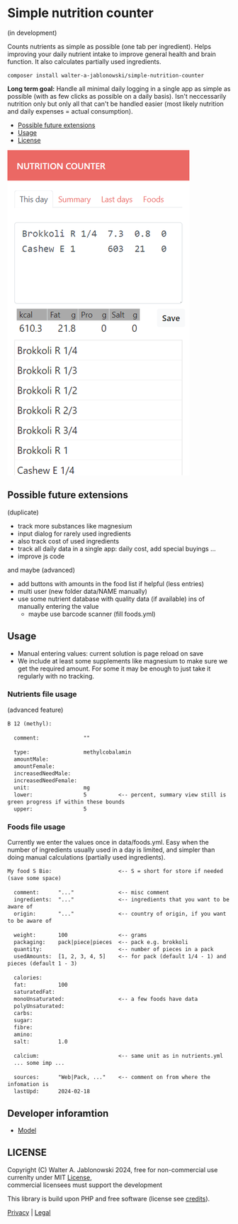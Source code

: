 # Simple nutrition counter

(in development)

Counts nutrients as simple as possible (one tab per ingredient). Helps improving your daily nutrient intake to improve general health and brain function. It also calculates partially used ingredients.

```
composer install walter-a-jablonowski/simple-nutrition-counter
```

**Long term goal:** Handle all minimal daily logging in a single app as simple as possible (with as few clicks as possible on a daily basis). Isn't neccessarily nutrition only but only all that can't be handled easier (most likely nutrition and daily expenses = actual consumption).

- [Possible future extensions](#possible-future-extensions)
- [Usage](#usage)
- [License](#license)

![Alt text](misc/img.png)


Possible future extensions
----------------------------------------------------------

(duplicate)

- track more substances like magnesium
- input dialog for rarely used ingredients
- also track cost of used ingredients
- track all daily data in a single app: daily cost, add special buyings ...
- improve js code

and maybe (advanced)

- add buttons with amounts in the food list if helpful (less entries)
- multi user (new folder data/NAME manually)
- use some nutrient database with quality data (if available) ins of manually entering the value
  - maybe use barcode scanner (fill foods.yml)


Usage
----------------------------------------------------------

- Manual entering values: current solution is page reload on save
- We include at least some supplements like magnesium to make sure we get the required amount. For some it may be enough to just take it regularly with no tracking.

### Nutrients file usage

(advanced feature)

```
B 12 (methyl):

  comment:              ""

  type:                 methylcobalamin
  amountMale:           
  amountFemale: 
  increasedNeedMale:
  increasedNeedFemale:
  unit:                 mg
  lower:                5          <-- percent, summary view still is green progress if within these bounds
  upper:                5
```

### Foods file usage

Currently we enter the values once in data/foods.yml. Easy when the number of ingredients usually used in a day is limited, and simpler than doing manual calculations (partially used ingredients).

```
My food S Bio:                     <-- S = short for store if needed (save some space)

  comment:      "..."              <-- misc comment
  ingredients:  "..."              <-- ingredients that you want to be aware of
  origin:       "..."              <-- country of origin, if you want to be aware of

  weight:       100                <-- grams
  packaging:    pack|piece|pieces  <-- pack e.g. brokkoli
  quantity:                        <-- number of pieces in a pack
  usedAmounts:  [1, 2, 3, 4, 5]    <-- for pack (default 1/4 - 1) and pieces (default 1 - 3)

  calories:     
  fat:          100
  saturatedFat: 
  monoUnsaturated:                 <-- a few foods have data
  polyUnsaturated:                   
  carbs:        
  sugar:        
  fibre:        
  amino:        
  salt:         1.0

  calcium:                         <-- same unit as in nutrients.yml
  ... some imp ...

  sources:      "Web|Pack, ..."    <-- comment on from where the infomation is
  lastUpd:      2024-02-18
```


Developer inforamtion
----------------------------------------------------------

- [Model](misc/model.md)


LICENSE
----------------------------------------------------------

Copyright (C) Walter A. Jablonowski 2024, free for non-commercial use currenlty under MIT [License](LICENSE), \
commercial licensees must support the development

This library is build upon PHP and free software (license see [credits](credits.md)).

[Privacy](https://walter-a-jablonowski.github.io/privacy.html) | [Legal](https://walter-a-jablonowski.github.io/imprint.html)
